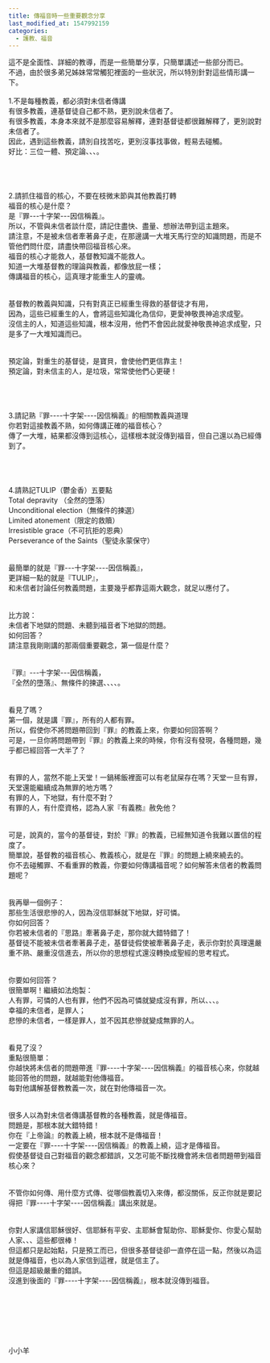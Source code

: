 ```yaml
---
title: 傳福音時一些重要觀念分享
last_modified_at: 1547992159
categories:
  - 護教、福音
---
```


這不是全面性、詳細的教導，而是一些簡單分享，只簡單講述一些部分而已。<br>不過，由於很多弟兄姊妹常常觸犯裡面的一些狀況，所以特別針對這些情形講一下。<br><!--more--><br>1.不是每種教義，都必須對未信者傳講<br>有很多教義，連基督徒自己都不熟，更別說未信者了。<br>有很多教義，本身本來就不是那麼容易解釋，連對基督徒都很難解釋了，更別說對未信者了。<br>因此，遇到這些教義，請別自找苦吃，更別沒事找事做，輕易去碰觸。<br>好比：三位一體、預定論、、、。<br><br><br><br><br>2.請抓住福音的核心，不要在枝微末節與其他教義打轉<br>福音的核心是什麼？<br>是『罪---十字架---因信稱義』。<br>所以，不管與未信者談什麼，請記住盡快、盡量、想辦法帶到這主題來。<br>請注意，不是被未信者牽著鼻子走，在那邊講一大堆天馬行空的知識問題，而是不管他們問什麼，請盡快帶回福音核心來。<br>福音的核心才能救人，基督教知識不能救人。<br>知道一大堆基督教的理論與教義，都像放屁一樣；<br>傳講福音的核心，這真理才能重生人的靈魂。<br><br><br>基督教的教義與知識，只有對真正已經重生得救的基督徒才有用，<br>因為，這些已經重生的人，會將這些知識化為信仰，更愛神敬畏神追求成聖。<br>沒信主的人，知道這些知識，根本沒用，他們不會因此就愛神敬畏神追求成聖，只是多了一大堆知識而已。<br><br><br>預定論，對重生的基督徒，是寶貝，會使他們更信靠主！<br>預定論，對未信主的人，是垃圾，常常使他們心更硬！<br><br><br><br><br>3.請記熟『罪----十字架----因信稱義』的相關教義與道理<br>你若對這接教義不熟，如何傳講正確的福音核心？<br>傳了一大堆，結果都沒傳到這核心，這樣根本就沒傳到福音，但自己還以為已經傳到了。<br><br><br><br><br>4.請熟記TULIP（鬱金香）五要點<br>Total depravity （全然的墮落）<br>Unconditional election（無條件的揀選）<br>Limited atonement（限定的救贖）<br>Irresistible grace（不可抗拒的恩典）<br>Perseverance of the Saints（聖徒永蒙保守）<br><br><br>最簡單的就是『罪---十字架----因信稱義』，<br>更詳細一點的就是『TULIP』，<br>和未信者討論任何教義問題，主要幾乎都靠這兩大觀念，就足以應付了。<br><br><br>比方說：<br>未信者下地獄的問題、未聽到福音者下地獄的問題。<br>如何回答？<br>請注意我剛剛講的那兩個重要觀念，第一個是什麼？<br><br><br>『罪』---十字架---因信稱義，<br>『全然的墮落』、無條件的揀選、、、、。<br><br><br>看見了嗎？<br>第一個，就是講『罪』，所有的人都有罪。 <br>所以，假使你不將問題帶回到『罪』的教義上來，你要如何回答啊？<br>可是，一旦你將問題帶到『罪』的教義上來的時候，你有沒有發現，各種問題，幾乎都已經回答一大半了？<br><br><br>有罪的人，當然不能上天堂！一鍋稀飯裡面可以有老鼠屎存在嗎？天堂一旦有罪，天堂還能繼續成為無罪的地方嗎？<br>有罪的人，下地獄，有什麼不對？<br>有罪的人，有什麼資格，認為人家『有義務』赦免他？<br><br><br>可是，說真的，當今的基督徒，對於『罪』的教義，已經無知道令我難以置信的程度了。<br>簡單說，基督教的福音核心、教義核心，就是在『罪』的問題上繞來繞去的。<br>你不去碰觸罪、不看重罪的教義，你要如何傳講福音呢？如何解答未信者的教義問題呢？<br><br><br>我再舉一個例子：<br>那些生活很悲慘的人，因為沒信耶穌就下地獄，好可憐。<br>你如何回答？<br>你若被未信者的『思路』牽著鼻子走，那你就大錯特錯了！<br>基督徒不能被未信者牽著鼻子走，基督徒假使被牽著鼻子走，表示你對於真理還嚴重不熟、嚴重沒信進去，所以你的思想程式還沒轉換成聖經的思考程式。<br><br><br>你要如何回答？<br>很簡單啊！繼續如法炮製：<br>人有罪，可憐的人也有罪，他們不因為可憐就變成沒有罪，所以、、、。<br>幸福的未信者，是罪人；<br>悲慘的未信者，一樣是罪人，並不因其悲慘就變成無罪的人。<br><br><br>看見了沒？<br>重點很簡單：<br>你越快將未信者的問題帶進『罪----十字架----因信稱義』的福音核心來，你就越能回答他的問題，就越能對他傳福音。<br>每對他講解基督教教義一次，就在對他傳福音一次。<br><br><br>很多人以為對未信者傳講基督教的各種教義，就是傳福音。<br>問題是，那根本就大錯特錯！<br>你在『上帝論』的教義上繞，根本就不是傳福音！<br>一定要在『罪----十字架----因信稱義』的教義上繞，這才是傳福音。<br>假使基督徒自己對福音的觀念都錯誤，又怎可能不斷找機會將未信者問題帶到福音核心來？<br><br><br>不管你如何傳、用什麼方式傳、從哪個教義切入來傳，都沒關係，反正你就是要記得把『罪----十字架----因信稱義』講出來就是。<br><br><br>你對人家講信耶穌很好、信耶穌有平安、主耶穌會幫助你、耶穌愛你、你愛心幫助人家、、、這些都很棒！<br>但這都只是起始點，只是預工而已，但很多基督徒卻一直停在這一點，然後以為這就是傳福音，也以為人家信到這裡，就是信主了。<br>但這是超級嚴重的錯誤。<br>沒進到後面的『罪----十字架----因信稱義』，根本就沒傳到福音。<br><br><br><br><br><br><br><br>小小羊<br><br><br><br><br><br>
